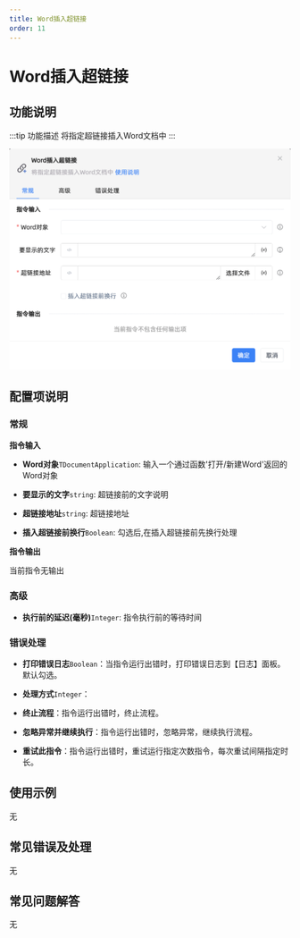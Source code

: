 ```yaml
---
title: Word插入超链接
order: 11
---
```


# Word插入超链接

## 功能说明

:::tip 功能描述
将指定超链接插入Word文档中
:::

![Word插入超链接](../../../assets/Word插入超链接_command.png)

## 配置项说明

### 常规

**指令输入**

- **Word对象**`TDocumentApplication`: 输入一个通过函数'打开/新建Word'返回的Word对象

- **要显示的文字**`string`: 超链接前的文字说明

- **超链接地址**`string`: 超链接地址

- **插入超链接前换行**`Boolean`: 勾选后,在插入超链接前先换行处理


**指令输出**

当前指令无输出

### 高级

- **执行前的延迟(毫秒)**`Integer`: 指令执行前的等待时间

### 错误处理

- **打印错误日志**`Boolean`：当指令运行出错时，打印错误日志到【日志】面板。默认勾选。

- **处理方式**`Integer`：

 - **终止流程**：指令运行出错时，终止流程。

 - **忽略异常并继续执行**：指令运行出错时，忽略异常，继续执行流程。

 - **重试此指令**：指令运行出错时，重试运行指定次数指令，每次重试间隔指定时长。

## 使用示例
无

## 常见错误及处理

无

## 常见问题解答

无

